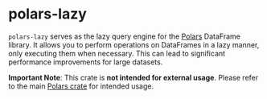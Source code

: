 # polars-lazy

`polars-lazy` serves as the lazy query engine for the [Polars](https://crates.io/crates/polars)
DataFrame library. It allows you to perform operations on DataFrames in a lazy manner, only
executing them when necessary. This can lead to significant performance improvements for large
datasets.

**Important Note**: This crate is **not intended for external usage**. Please refer to the main
[Polars crate](https://crates.io/crates/polars) for intended usage.
